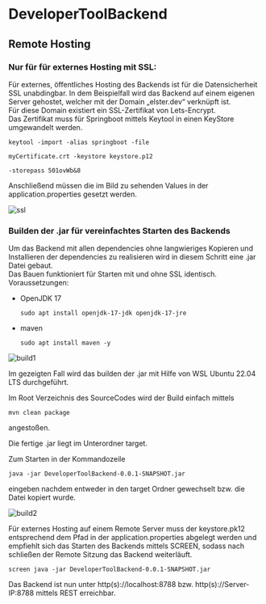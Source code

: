 # DeveloperToolBackend

## Remote Hosting

### Nur für für externes Hosting mit SSL: 

Für externes, öffentliches Hosting des Backends ist für die Datensicherheit SSL unabdingbar. In dem Beispielfall wird das Backend auf einem eigenen Server gehostet, welcher mit der Domain „elster.dev“ verknüpft ist.  
Für diese Domain existiert ein SSL-Zertifikat von Lets-Encrypt.  
Das Zertifikat muss für Springboot mittels Keytool in einen KeyStore umgewandelt werden.  
 
~~~
keytool -import -alias springboot -file  

myCertificate.crt -keystore keystore.p12 

-storepass 501ovWb&8
~~~

Anschließend müssen die im Bild zu sehenden Values in der application.properties gesetzt werden. 

![ssl](https://github.com/user-attachments/assets/fb33a7fd-8051-48c5-9d60-2dd6419b032b)

### Builden der .jar für vereinfachtes Starten des Backends 

Um das Backend mit allen dependencies ohne langwieriges Kopieren und Installieren der dependencies zu realisieren wird in diesem Schritt eine .jar Datei gebaut.  
Das Bauen funktioniert für Starten mit und ohne SSL identisch.  
Voraussetzungen:  

- OpenJDK 17
  ~~~
  sudo apt install openjdk-17-jdk openjdk-17-jre
  ~~~
- maven
  ~~~
  sudo apt install maven -y
  ~~~

![build1](https://github.com/user-attachments/assets/2424f0cc-8fb8-46e0-a03a-f287748c73ac)

Im gezeigten Fall wird das builden der .jar mit Hilfe von WSL Ubuntu 22.04 LTS durchgeführt.  

Im Root Verzeichnis des SourceCodes wird der Build einfach mittels  
~~~
mvn clean package
~~~
angestoßen.  

Die fertige .jar liegt im Unterordner target.   

Zum Starten in der Kommandozeile  
~~~
java -jar DeveloperToolBackend-0.0.1-SNAPSHOT.jar
~~~
eingeben nachdem entweder in den target Ordner gewechselt bzw. die Datei kopiert wurde.  

![build2](https://github.com/user-attachments/assets/a71e2ec3-ab4c-48fa-af80-99a98fea2ce4)

Für externes Hosting auf einem Remote Server muss der keystore.pk12 entsprechend dem Pfad in der application.properties abgelegt werden und empfiehlt sich das Starten des Backends mittels SCREEN, sodass nach schließen der Remote Sitzung das Backend weiterläuft. 

~~~
screen java -jar DeveloperToolBackend-0.0.1-SNAPSHOT.jar
~~~

Das Backend ist nun unter http(s)://localhost:8788 bzw. http(s)://Server-IP:8788 mittels REST erreichbar. 

